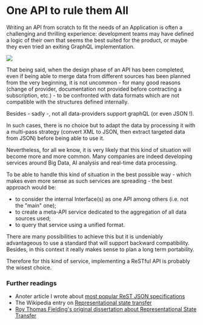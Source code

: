 # One API to rule them All

Writing an API from scratch to fit the needs of an Application is often a challenging and thrilling experience: development teams may have defined a logic of their own that seems the best suited for the product, or maybe they even tried an exiting GraphQL implementation.

![](https://i.imgur.com/f3MUsmzl.png)

That being said, when the design phase of an API has been completed, even if being able to merge data from different sources has been planned from the very beginning,  it is not uncommon - for many good reasons (change of provider, documentation not provided before contracting a subscription, etc.) - to be confronted with data formats which are not compatible with the structures defined internally.


Besides - sadly -, not all data-providers support graphQL (or even JSON !).

In such cases, there is no choice but to adapt the data by processing it with a multi-pass strategy (convert XML to JSON, then extract targeted data from JSON) before being able to use it.




Nevertheless, for all we know, it is very likely that this kind of situation will become more and more common. Many companies are indeed developing services around Big Data, AI analysis and real-time data processing.



To be able to handle this kind of situation in the best possible way - which makes even more sense as such services are spreading - the best approach would be: 

* to consider the internal Interface(s) as one API among others (i.e. not the "main" one);
* to create a meta-API service dedicated to the aggregation of all data sources used;
* to query that service using a unified format.



There are many possibilities to achieve this but it is undeniably advantageous to use a standard that will support backward compatibility. Besides, in this context it really makes sense to plan a long term portability.

Therefore for this kind of service, implementing a ReSTful API is probably the wisest choice.





### Further readings

* Anoter article I wrote about [most popular ReST JSON specifications](https://cedricfrancoys.be/article/API/ReSTful-JSON)
* The Wikipedia entry on [Representational state transfer](https://fr.wikipedia.org/wiki/Representational_state_transfer)
* [Roy Thomas Fielding's original dissertation about Representational State Transfer](https://www.ics.uci.edu/~fielding/pubs/dissertation/fielding_dissertation.pdf)
